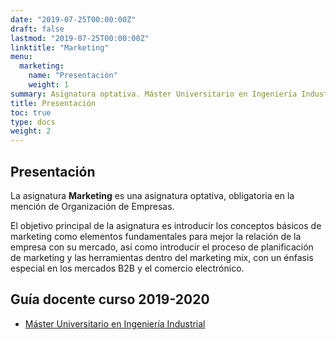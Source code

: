```yaml
---
date: "2019-07-25T00:00:00Z"
draft: false
lastmod: "2019-07-25T00:00:00Z"
linktitle: "Marketing"
menu:
  marketing:
    name: "Presentación"
    weight: 1
summary: Asignatura optativa. Máster Universitario en Ingeniería Industrial. Segundo Curso
title: Presentación
toc: true
type: docs
weight: 2
---
```


## Presentación

La asignatura **Marketing** es una asignatura optativa, obligatoria en la mención de Organización de Empresas.

El objetivo principal de la asignatura es introducir los conceptos básicos de marketing como elementos fundamentales para mejor la relación de la empresa con su mercado, así como introducir el proceso de planificación de marketing y las herramientas dentro del marketing mix, con un énfasis especial en los mercados B2B y el comercio electrónico.

## Guía docente curso 2019-2020

- [Máster Universitario en Ingeniería Industrial](<http://www.unavarra.es/ficha-asignaturaDOA?languageId=100000&codPlan=720&codAsig=73039>)
